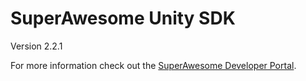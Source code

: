 SuperAwesome Unity SDK
==========================

Version 2.2.1

For more information check out the [SuperAwesome Developer Portal](http://developers.superawesome.tv/docs/unitysdk_v2).
